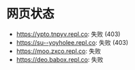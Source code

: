 # 网页状态
- https://ypto.tnpyv.repl.co: 失败 (403)
- https://su--yoyholee.repl.co: 失败 (403)
- https://moo.zxco.repl.co: 失败
- https://deo.babox.repl.co: 失败
